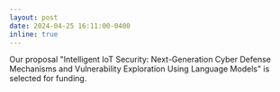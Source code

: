 ```yaml
---
layout: post
date: 2024-04-25 16:11:00-0400
inline: true
---
```


Our proposal "Intelligent IoT Security: Next-Generation Cyber Defense Mechanisms and Vulnerability Exploration Using Language Models" is selected for funding.
